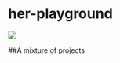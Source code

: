 # her-playground
<img src="https://github.com/shesupplypi/her-playground/blob/master/Mask%20Group%20(2).svg"/>

##A mixture of projects

